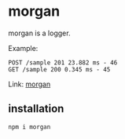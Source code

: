 # morgan

morgan is a logger.

Example:

```
POST /sample 201 23.882 ms - 46
GET /sample 200 0.345 ms - 45
```

Link: [morgan](https://www.npmjs.com/package/morgan)

## installation

```
npm i morgan
```
